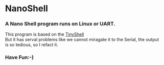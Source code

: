   NanoShell
======================================

### A Nano Shell program runs on Linux or UART.

This program is based on the [TinyShell](https://github.com/longluo/TinyShell)<br />
But it has serval problems like we cannot miragate it to the Serial, 
the output is so tedious, so I refact it.

### Have Fun:-)
